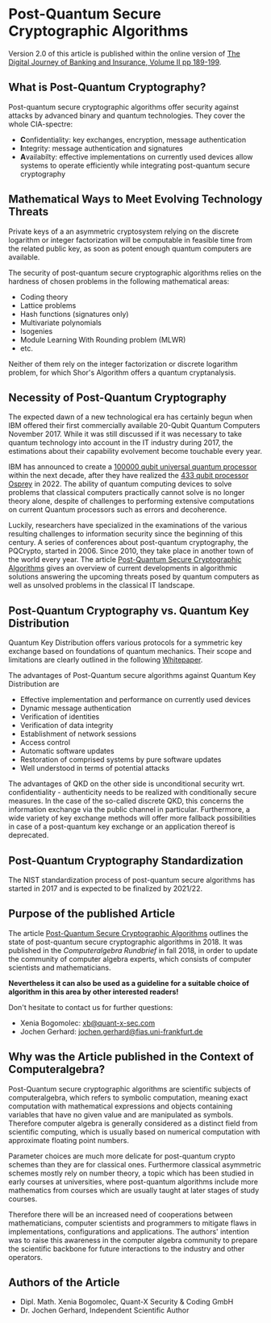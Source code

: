 # Post-Quantum Secure Cryptographic Algorithms

Version 2.0 of this article is published within the online version of [The Digital Journey of Banking and Insurance, Volume II pp 189-199](https://link.springer.com/chapter/10.1007/978-3-030-78829-2_11).

## What is Post-Quantum Cryptography?

Post-quantum secure cryptographic algorithms offer security against attacks by advanced binary and quantum technologies. They cover the whole CIA-spectre:

* **C**onfidentiality: key exchanges, encryption, message authentication
* **I**ntegrity: message authentication and signatures
* **A**vailabilty: effective implementations on currently used devices allow systems to operate efficiently while integrating post-quantum secure cryptography  

## Mathematical Ways to Meet Evolving Technology Threats

Private keys of a an asymmetric cryptosystem relying on the discrete logarithm or integer factorization will be computable in feasible time from the related public key, as soon as potent enough quantum computers are available.

The security of post-quantum secure cryptographic algorithms relies on the hardness of chosen problems in the following mathematical areas:

* Coding theory
* Lattice problems
* Hash functions (signatures only)
* Multivariate polynomials
* Isogenies
* Module Learning With Rounding problem (MLWR)
* etc.

Neither of them rely on the integer factorization or discrete logarithm problem, for which Shor's Algorithm offers a quantum cryptanalysis.

## Necessity of Post-Quantum Cryptography

The expected dawn of a new technological era has certainly begun when IBM offered their first commercially available 20-Qubit Quantum Computers November 2017. While it was still discussed if it was necessary to take quantum technology into account in the IT industry during 2017, the estimations about their capability evolvement become touchable every year. 

IBM has announced to create a [100000 qubit universal quantum processor](https://www.technologyreview.com/2023/05/25/1073606/ibm-wants-to-build-a-100000-qubit-quantum-computer/) within the next decade, after they have realized the [433 qubit processor Osprey]( https://newsroom.ibm.com/2022-11-09-IBM-Unveils-400-Qubit-Plus-Quantum-Processor-and-Next-Generation-IBM-Quantum-System-Two) in 2022. The ability of quantum computing devices to solve problems that classical computers practically cannot solve is no longer  theory alone, despite of challenges to performing extensive computations on current Quantum processors such as errors and decoherence.

Luckily, researchers have specialized in the examinations of the various resulting challenges to information security since the beginning of this century. A series of conferences about post-quantum cryptography, the PQCrypto, started in 2006. Since 2010, they take place in another town of the world every year. The article [Post-Quantum Secure Cryptographic Algorithms](https://github.com/XeniaGabriela/pq_for_ca/blob/master/car_article.pdf) gives an overview of current developments in algorithmic solutions answering the upcoming threats posed by quantum computers as well as unsolved problems in the classical IT landscape.

## Post-Quantum Cryptography vs. Quantum Key Distribution

Quantum Key Distribution offers various protocols for a symmetric key exchange based on foundations of quantum mechanics. Their scope and limitations are clearly outlined in the following [Whitepaper](https://www.ncsc.gov.uk/whitepaper/quantum-key-distribution).

The advantages of Post-Quantum secure algorithms against Quantum Key Distribution are

* Effective implementation and performance on currently used devices
* Dynamic message authentication 
* Verification of identities
* Verification of data integrity
* Establishment of network sessions 
* Access control
* Automatic software updates
* Restoration of comprised systems by pure software updates
* Well understood in terms of potential attacks

The advantages of QKD on the other side is unconditional security wrt. confidentiality - authenticity needs to be realized with conditionally secure measures.
In the case of the so-called discrete QKD, this concerns the information exchange via the public channel in particular.
Furthermore, a wide variety of key exchange methods will offer more fallback possibilities in case of a post-quantum key exchange or an application thereof is deprecated.

## Post-Quantum Cryptography Standardization

The NIST standardization process of post-quantum secure algorithms has started in 2017 and is expected to be finalized by 2021/22.

## Purpose of the published Article

The article [Post-Quantum Secure Cryptographic Algorithms](https://github.com/XeniaGabriela/pq_for_ca/blob/master/car_article.pdf) outlines the state of post-quantum secure cryptographic algorithms in 2018. It was published in the *Computeralgebra Rundbrief* in fall 2018, in order to update the community of computer algebra experts, which consists of computer scientists and mathematicians. 

**Nevertheless it can also be used as a guideline for a suitable choice of algorithm in this area by other interested readers!**

Don't hesitate to contact us for further questions: 
* Xenia Bogomolec: [xb@quant-x-sec.com](xb@quant-x-sec.com)
* Jochen Gerhard: [jochen.gerhard@fias.uni-frankfurt.de](jochen.gerhard@fias.uni-frankfurt.de)

## Why was the Article published in the Context of Computeralgebra?

Post-Quantum secure cryptographic algorithms are scientific subjects of computeralgebra, which refers to symbolic computation, meaning exact computation with mathematical expressions and objects containing variables that have no given value and are manipulated as symbols. Therefore computer algebra is generally considered as a distinct field from scientific computing, which is usually based on numerical computation with approximate floating point numbers.  

Parameter choices are much more delicate for post-quantum crypto schemes than they are for classical ones. Furthermore classical asymmetric schemes mostly rely on number theory, a topic which has been studied in early courses at universities, where post-quantum algorithms include more mathematics from courses which are usually taught at later stages of study courses.

Therefore there will be an increased need of cooperations between mathematicians, computer scientists and programmers to mitigate flaws in implementations, configurations and applications. The authors' intention was to raise this awareness in the computer algebra community to prepare the scientific backbone for future interactions to the industry and other operators.

## Authors of the Article

* Dipl. Math. Xenia Bogomolec, Quant-X Security & Coding GmbH
* Dr. Jochen Gerhard, Independent Scientific Author

